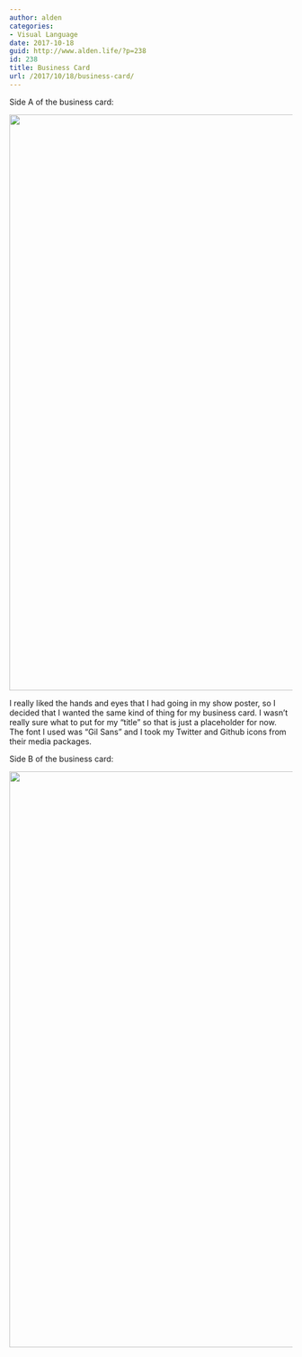 ```yaml
---
author: alden
categories:
- Visual Language
date: 2017-10-18
guid: http://www.alden.life/?p=238
id: 238
title: Business Card
url: /2017/10/18/business-card/
---
```


Side A of the business card:

<img class="alignnone wp-image-241 size-large" src="http://www.alden.life/wp-content/uploads/2017/10/BusinessCardSideA-01-2-585x1024.png" alt="" width="585" height="1024" srcset="http://www.alden.life/wp-content/uploads/2017/10/BusinessCardSideA-01-2-585x1024.png 585w, http://www.alden.life/wp-content/uploads/2017/10/BusinessCardSideA-01-2-171x300.png 171w, http://www.alden.life/wp-content/uploads/2017/10/BusinessCardSideA-01-2-768x1344.png 768w" sizes="(max-width: 585px) 100vw, 585px" />

I really liked the hands and eyes that I had going in my show poster, so I decided that I wanted the same kind of thing for my business card. I wasn&#8217;t really sure what to put for my &#8220;title&#8221; so that is just a placeholder for now. The font I used was &#8220;Gil Sans&#8221; and I took my Twitter and Github icons from their media packages.

Side B of the business card:

<img class="alignnone wp-image-242 size-large" src="http://www.alden.life/wp-content/uploads/2017/10/BusinessCardSideB-01-585x1024.png" alt="" width="585" height="1024" srcset="http://www.alden.life/wp-content/uploads/2017/10/BusinessCardSideB-01-585x1024.png 585w, http://www.alden.life/wp-content/uploads/2017/10/BusinessCardSideB-01-171x300.png 171w, http://www.alden.life/wp-content/uploads/2017/10/BusinessCardSideB-01-768x1344.png 768w" sizes="(max-width: 585px) 100vw, 585px" />
